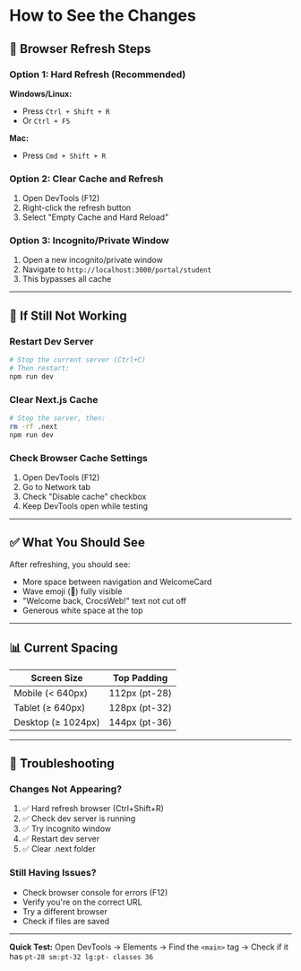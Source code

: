 # How to See the Changes

## 🔄 Browser Refresh Steps

### Option 1: Hard Refresh (Recommended)
**Windows/Linux:**
- Press `Ctrl + Shift + R`
- Or `Ctrl + F5`

**Mac:**
- Press `Cmd + Shift + R`

### Option 2: Clear Cache and Refresh
1. Open DevTools (F12)
2. Right-click the refresh button
3. Select "Empty Cache and Hard Reload"

### Option 3: Incognito/Private Window
1. Open a new incognito/private window
2. Navigate to `http://localhost:3000/portal/student`
3. This bypasses all cache

---

## 🔧 If Still Not Working

### Restart Dev Server
```bash
# Stop the current server (Ctrl+C)
# Then restart:
npm run dev
```

### Clear Next.js Cache
```bash
# Stop the server, then:
rm -rf .next
npm run dev
```

### Check Browser Cache Settings
1. Open DevTools (F12)
2. Go to Network tab
3. Check "Disable cache" checkbox
4. Keep DevTools open while testing

---

## ✅ What You Should See

After refreshing, you should see:
- More space between navigation and WelcomeCard
- Wave emoji (👋) fully visible
- "Welcome back, CrocsWeb!" text not cut off
- Generous white space at the top

---

## 📊 Current Spacing

| Screen Size | Top Padding |
|-------------|-------------|
| Mobile (< 640px) | 112px (pt-28) |
| Tablet (≥ 640px) | 128px (pt-32) |
| Desktop (≥ 1024px) | 144px (pt-36) |

---

## 🐛 Troubleshooting

### Changes Not Appearing?
1. ✅ Hard refresh browser (Ctrl+Shift+R)
2. ✅ Check dev server is running
3. ✅ Try incognito window
4. ✅ Restart dev server
5. ✅ Clear .next folder

### Still Having Issues?
- Check browser console for errors (F12)
- Verify you're on the correct URL
- Try a different browser
- Check if files are saved

---

**Quick Test:** Open DevTools → Elements → Find the `<main>` tag → Check if it has `pt-28 sm:pt-32 lg:pt- classes
36`